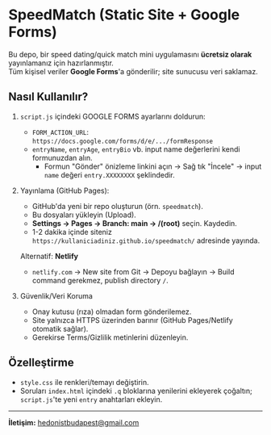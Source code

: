 # SpeedMatch (Static Site + Google Forms)

Bu depo, bir speed dating/quick match mini uygulamasını **ücretsiz olarak** yayınlamanız için hazırlanmıştır.  
Tüm kişisel veriler **Google Forms**'a gönderilir; site sunucusu veri saklamaz.

## Nasıl Kullanılır?

1. `script.js` içindeki GOOGLE FORMS ayarlarını doldurun:
   - `FORM_ACTION_URL`: `https://docs.google.com/forms/d/e/.../formResponse`
   - `entryName`, `entryAge`, `entryBio` vb. input name değerlerini kendi formunuzdan alın.
     - Formun "Gönder" önizleme linkini açın → Sağ tık "İncele" → input `name` değeri `entry.XXXXXXXX` şeklindedir.

2. Yayınlama (GitHub Pages):
   - GitHub'da yeni bir repo oluşturun (örn. `speedmatch`).
   - Bu dosyaları yükleyin (Upload).
   - **Settings → Pages → Branch: main → /(root)** seçin. Kaydedin.
   - 1-2 dakika içinde siteniz `https://kullaniciadiniz.github.io/speedmatch/` adresinde yayında.

   Alternatif: **Netlify**
   - `netlify.com` → New site from Git → Depoyu bağlayın → Build command gerekmez, publish directory `/`.

3. Güvenlik/Veri Koruma
   - Onay kutusu (rıza) olmadan form gönderilemez.
   - Site yalnızca HTTPS üzerinden barınır (GitHub Pages/Netlify otomatik sağlar).
   - Gerekirse Terms/Gizlilik metinlerini düzenleyin.

## Özelleştirme
- `style.css` ile renkleri/temayı değiştirin.
- Soruları `index.html` içindeki `.q` bloklarına yenilerini ekleyerek çoğaltın; `script.js`'te yeni `entry` anahtarları ekleyin.

---

**İletişim:** hedonistbudapest@gmail.com
